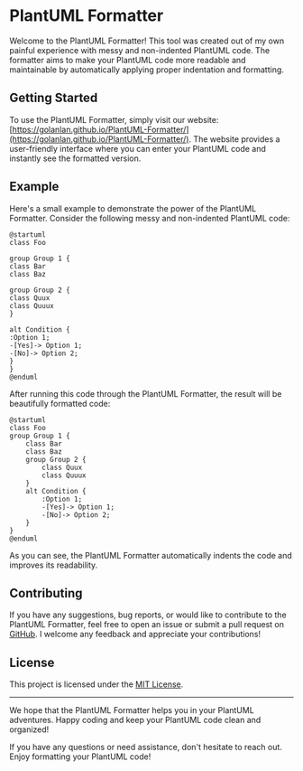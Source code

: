 # PlantUML Formatter

Welcome to the PlantUML Formatter! This tool was created out of my own painful experience with messy and non-indented PlantUML code. The formatter aims to make your PlantUML code more readable and maintainable by automatically applying proper indentation and formatting.

## Getting Started

To use the PlantUML Formatter, simply visit our website: [https://golanlan.github.io/PlantUML-Formatter/](https://golanlan.github.io/PlantUML-Formatter/). The website provides a user-friendly interface where you can enter your PlantUML code and instantly see the formatted version.

## Example

Here's a small example to demonstrate the power of the PlantUML Formatter. Consider the following messy and non-indented PlantUML code:

```
@startuml
class Foo

group Group 1 {
class Bar
class Baz

group Group 2 {
class Quux
class Quuux
}

alt Condition {
:Option 1;
-[Yes]-> Option 1;
-[No]-> Option 2;
}
}
@enduml
```

After running this code through the PlantUML Formatter, the result will be beautifully formatted code:

```
@startuml
class Foo
group Group 1 {
    class Bar
    class Baz
    group Group 2 {
        class Quux
        class Quuux
    }
    alt Condition {
        :Option 1;
        -[Yes]-> Option 1;
        -[No]-> Option 2;
    }
}
@enduml
```

As you can see, the PlantUML Formatter automatically indents the code and improves its readability.

## Contributing

If you have any suggestions, bug reports, or would like to contribute to the PlantUML Formatter, feel free to open an issue or submit a pull request on [GitHub](https://github.com/golanlan/PlantUML-Formatter). I welcome any feedback and appreciate your contributions!

## License

This project is licensed under the [MIT License](https://github.com/golanlan/PlantUML-Formatter/blob/main/LICENSE).

---

We hope that the PlantUML Formatter helps you in your PlantUML adventures. Happy coding and keep your PlantUML code clean and organized!

If you have any questions or need assistance, don't hesitate to reach out. Enjoy formatting your PlantUML code!
